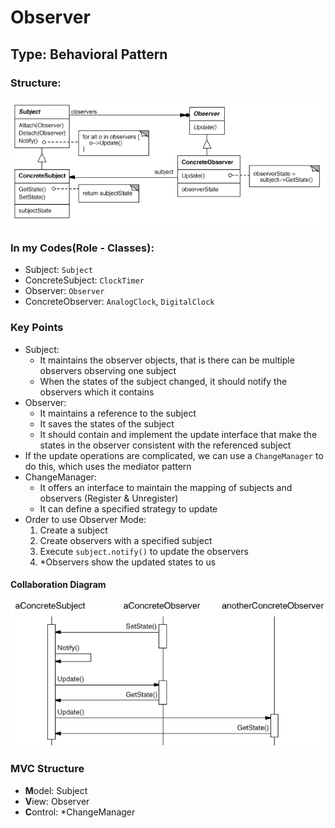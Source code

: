 # Observer

## Type: Behavioral Pattern

### Structure:
<img src="./observer_1.png"/>

### In my Codes(Role - Classes):
- Subject: `Subject`
- ConcreteSubject: `ClockTimer`
- Observer: `Observer`
- ConcreteObserver: `AnalogClock`, `DigitalClock`

### Key Points
- Subject:
    - It maintains the observer objects, that is there can
      be multiple observers observing one subject
    - When the states of the subject changed, it should 
      notify the observers which it contains
- Observer:
    - It maintains a reference to the subject
    - It saves the states of the subject
    - It should contain and implement the update interface 
      that make the states in the observer consistent with 
      the referenced subject
- If the update operations are complicated, we can use a 
  `ChangeManager` to do this, which uses the mediator pattern
- ChangeManager:
    - It offers an interface to maintain the mapping of subjects
     and observers (Register & Unregister)
    - It can define a specified strategy to update
- Order to use Observer Mode:
    1. Create a subject
    2. Create observers with a specified subject
    3. Execute `subject.notify()` to update the observers
    4. *Observers show the updated states to us
#### Collaboration Diagram
<img src="./observer_2.png"/>

### MVC Structure
- **M**odel: Subject
- **V**iew: Observer
- **C**ontrol: *ChangeManager